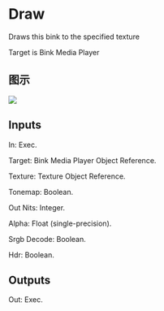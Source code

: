 # Draw

Draws this bink to the specified texture

Target is Bink Media Player

## 图示

![]($-20221218-19593596.png)

## Inputs

In: Exec.

Target: Bink Media Player Object Reference.

Texture: Texture Object Reference.

Tonemap: Boolean.

Out Nits: Integer.

Alpha: Float (single-precision).

Srgb Decode: Boolean.

Hdr: Boolean.  

## Outputs

Out: Exec.

